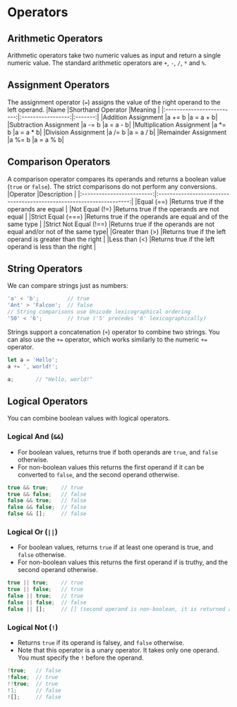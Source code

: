 # Operators

## Arithmetic Operators
Arithmetic operators take two numeric values as input and return a single numeric value. The standard arithmetic operators are `+`, `-`, `/`, `*` and `%`.

## Assignment Operators
The assignment operator (`=`) assigns the value of the right operand to the left operand.
|Name	                      |Shorthand Operator	|Meaning  |
|:-------------------------:|:-----------------:|:-------:|
|Addition Assignment	      |a += b	            |a = a + b|
|Subtraction Assignment	    |a -= b	            |a = a - b|
|Multiplication Assignment	|a *= b	            |a = a * b|
|Division Assignment	      |a /= b	            |a = a / b|
|Remainder Assignment	      |a %= b	            |a = a % b|

## Comparison Operators
A comparison operator compares its operands and returns a boolean value (`true` or `false`).
The strict comparisons do not perform any conversions.
|Operator	                  |Description                                                           |
|:-------------------------:|:--------------------------------------------------------------------:|
|Equal (==)	                |Returns true if the operands are equal                                |
|Not Equal (!=)	            |Returns true if the operands are not equal                            |
|Strict Equal (===)	        |Returns true if the operands are equal and of the same type           |
|Strict Not Equal (!==)	    |Returns true if the operands are not equal and/or not of the same type|
|Greater than (>)	          |Returns true if the left operand is greater than the right            |
|Less than (<)	            |Returns true if the left operand is less than the right               |

## String Operators
We can compare strings just as numbers:
```js
'a' < 'b';         // true
'Ant' > 'Falcon';  // false
// String comparisons use Unicode lexicographical ordering
'50' < '6';        // true ('5' precedes '6' lexicographically)
```

Strings support a concatenation (`+`) operator to combine two strings. You can also use the `+=` operator, which works similarly to the numeric `+=` operator.
```js
let a = 'Hello';
a += ', world!';

a;       // "Hello, world!"
```

## Logical Operators
You can combine boolean values with logical operators.

### Logical And (`&&`)
- For boolean values, returns true if both operands are `true`, and `false` otherwise.
- For non-boolean values this returns the first operand if it can be converted to `false`, and the second operand otherwise.
```js
true && true;    // true
true && false;   // false
false && true;   // false
false && false;  // false
false && [];     // false
```

### Logical Or (`||`)
- For boolean values, returns `true` if at least one operand is true, and `false` otherwise.
- For non-boolean values this returns the first operand if is truthy, and the second operand otherwise.
```js
true || true;    // true
true || false;   // true
false || true;   // true
false || false;  // false
false || [];     // [] (second operand is non-boolean, it is returned as is)
```

### Logical Not (`!`)
- Returns `true` if its operand is falsey, and `false` otherwise.
- Note that this operator is a unary operator. It takes only one operand. You must specify the `!` before the operand.
```js
!true;   // false
!false;  // true
!!true;  // true
!1;      // false
![];     // false
```